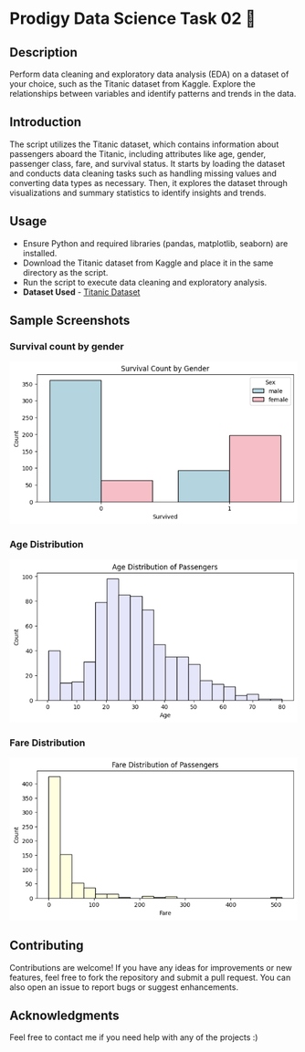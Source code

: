# Prodigy Data Science Task 02 📝


## Description

Perform data cleaning and exploratory data analysis (EDA) on a dataset of your choice, such as the Titanic dataset from Kaggle. Explore the relationships between variables and identify patterns and trends in the data.


## Introduction

The script utilizes the Titanic dataset, which contains information about passengers aboard the Titanic, including attributes like age, gender, passenger class, fare, and survival status. It starts by loading the dataset and conducts data cleaning tasks such as handling missing values and converting data types as necessary. Then, it explores the dataset through visualizations and summary statistics to identify insights and trends.


## Usage

- Ensure Python and required libraries (pandas, matplotlib, seaborn) are installed.
- Download the Titanic dataset from Kaggle and place it in the same directory as the script.
- Run the script to execute data cleaning and exploratory analysis.
- **Dataset Used** - [Titanic Dataset](https://www.kaggle.com/c/titanic/data)


## Sample Screenshots

### Survival count by gender

![Gender](https://github.com/kunal9960/PRODIGY_DS_02/blob/master/Gender.png)

### Age Distribution

![Age](https://github.com/kunal9960/PRODIGY_DS_02/blob/master/Age.png)

### Fare Distribution

![Fare](https://github.com/kunal9960/PRODIGY_DS_02/blob/master/Fare.png)


## Contributing

Contributions are welcome! If you have any ideas for improvements or new features, feel free to fork the repository and submit a pull request. You can also open an issue to report bugs or suggest enhancements.


## Acknowledgments

Feel free to contact me if you need help with any of the projects :)





